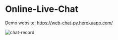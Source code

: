 # Online-Live-Chat
Demo website: https://web-chat-py.herokuapp.com/

![chat-record](https://user-images.githubusercontent.com/61955371/136677030-26ecbdb6-fb32-4bd3-8599-714c1102a5d0.gif)

